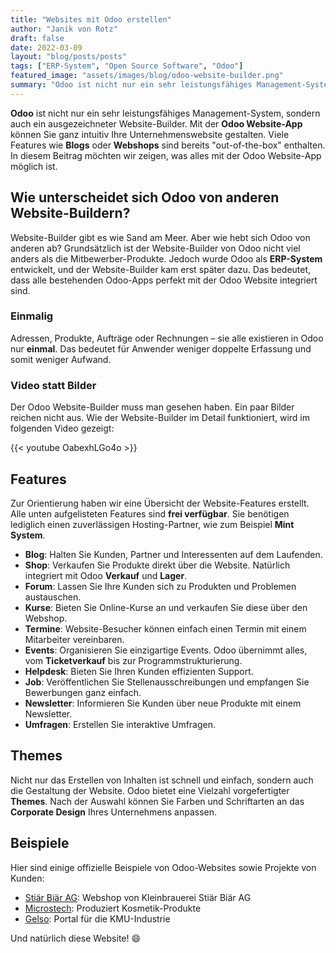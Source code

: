 ```yaml
---
title: "Websites mit Odoo erstellen"
author: "Janik von Rotz"
draft: false
date: 2022-03-09
layout: "blog/posts/posts"
tags: ["ERP-System", "Open Source Software", "Odoo"]
featured_image: "assets/images/blog/odoo-website-builder.png"
summary: "Odoo ist nicht nur ein sehr leistungsfähiges Management-System, sondern auch ein ausgezeichneter Website-Builder. Mit der Odoo Website-App können sie ganz natürlich ihre Unternehmenswebsite gestalten...."
---
```


**Odoo** ist nicht nur ein sehr leistungsfähiges Management-System, sondern auch ein ausgezeichneter Website-Builder. Mit der **Odoo Website-App** können Sie ganz intuitiv Ihre Unternehmenswebsite gestalten. Viele Features wie **Blogs** oder **Webshops** sind bereits "out-of-the-box" enthalten. In diesem Beitrag möchten wir zeigen, was alles mit der Odoo Website-App möglich ist.

## Wie unterscheidet sich Odoo von anderen Website-Buildern?

Website-Builder gibt es wie Sand am Meer. Aber wie hebt sich Odoo von anderen ab? Grundsätzlich ist der Website-Builder von Odoo nicht viel anders als die Mitbewerber-Produkte. Jedoch wurde Odoo als **ERP-System** entwickelt, und der Website-Builder kam erst später dazu. Das bedeutet, dass alle bestehenden Odoo-Apps perfekt mit der Odoo Website integriert sind.

### Einmalig

Adressen, Produkte, Aufträge oder Rechnungen – sie alle existieren in Odoo nur **einmal**. Das bedeutet für Anwender weniger doppelte Erfassung und somit weniger Aufwand.

### Video statt Bilder

Der Odoo Website-Builder muss man gesehen haben. Ein paar Bilder reichen nicht aus. Wie der Website-Builder im Detail funktioniert, wird im folgenden Video gezeigt:

{{< youtube OabexhLGo4o >}}

## Features

Zur Orientierung haben wir eine Übersicht der Website-Features erstellt. Alle unten aufgelisteten Features sind **frei verfügbar**. Sie benötigen lediglich einen zuverlässigen Hosting-Partner, wie zum Beispiel **Mint System**.

- **Blog**: Halten Sie Kunden, Partner und Interessenten auf dem Laufenden.
- **Shop**: Verkaufen Sie Produkte direkt über die Website. Natürlich integriert mit Odoo **Verkauf** und **Lager**.
- **Forum**: Lassen Sie Ihre Kunden sich zu Produkten und Problemen austauschen.
- **Kurse**: Bieten Sie Online-Kurse an und verkaufen Sie diese über den Webshop.
- **Termine**: Website-Besucher können einfach einen Termin mit einem Mitarbeiter vereinbaren.
- **Events**: Organisieren Sie einzigartige Events. Odoo übernimmt alles, vom **Ticketverkauf** bis zur Programmstrukturierung.
- **Helpdesk**: Bieten Sie Ihren Kunden effizienten Support.
- **Job**: Veröffentlichen Sie Stellenausschreibungen und empfangen Sie Bewerbungen ganz einfach.
- **Newsletter**: Informieren Sie Kunden über neue Produkte mit einem Newsletter.
- **Umfragen**: Erstellen Sie interaktive Umfragen.

## Themes

Nicht nur das Erstellen von Inhalten ist schnell und einfach, sondern auch die Gestaltung der Website. Odoo bietet eine Vielzahl vorgefertigter **Themes**. Nach der Auswahl können Sie Farben und Schriftarten an das **Corporate Design** Ihres Unternehmens anpassen.

## Beispiele

Hier sind einige offizielle Beispiele von Odoo-Websites sowie Projekte von Kunden:

- [Stiär Biär AG](https://shop.stiärbiär.ch/): Webshop von Kleinbrauerei Stiär Biär AG
- [Microstech](https://www.microstech.com/): Produziert Kosmetik-Produkte
- [Gelso](https://www.gelso.ch/): Portal für die KMU-Industrie

Und natürlich diese Website! 😄
